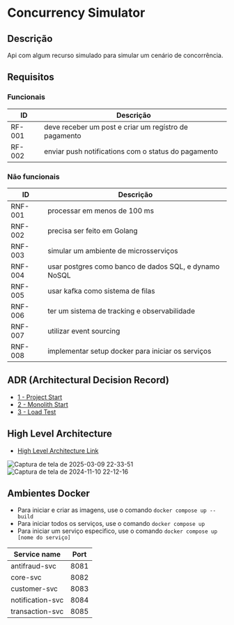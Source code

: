 # Concurrency Simulator

## Descrição 

Api com algum recurso simulado para simular um cenário de concorrência.

## Requisitos

### Funcionais

| ID       | Descrição                                                                 |
|----------|---------------------------------------------------------------------------|
| RF-001   | deve receber um post e criar um regístro de pagamento                     |
| RF-002   | enviar push notifications com o status do pagamento                        |

### Não funcionais

| ID       | Descrição                                                                 |
|----------|---------------------------------------------------------------------------|
| RNF-001  | processar em menos de 100 ms                                              |
| RNF-002  | precisa ser feito em Golang                                               |
| RNF-003  | simular um ambiente de microsserviços                                     |
| RNF-004  | usar postgres como banco de dados SQL, e dynamo NoSQL                     |
| RNF-005  | usar kafka como sistema de filas                                          |
| RNF-006  | ter um sistema de tracking e observabilidade                              |
| RNF-007  | utilizar event sourcing                                                   |
| RNF-008  | implementar setup docker para iniciar os serviços                         |

## ADR (Architectural Decision Record)
- [1 - Project Start](./docs/ADRs/1%20-%20Project%20Start.md)
- [2 - Monolith Start](./docs/ADRs/2%20-%20Monolith%20Start.md)
- [3 - Load Test](./docs/ADRs/3%20-%20Load%20Test.md)

## High Level Architecture

- [High Level Architecture Link](https://miro.com/welcomeonboard/Ymx1M214YVEyTHpNU3BFYmVHSXV0bEVNeDhvWU10allDUjJ1Smc4eGlOcjljbEZBRldETFJrbFd1WGRZUUtVMlhRTW54Ujd5UEtEQ3BsbVFxcGo4R1lmd0xrMTVwc0ljUkQ2OU9lU2x6T2Y3RUtZczJpZGQzTStuY0l2TGZ6L0chZQ==?share_link_id=599870259324)

![Captura de tela de 2025-03-09 22-33-51](https://github.com/user-attachments/assets/7de10d44-f03c-4f0a-93dd-3ebeb0c9d2ec)
![Captura de tela de 2024-11-10 22-12-16](https://github.com/user-attachments/assets/c9b959c5-e8ba-4f42-a86f-1a942a10b476)


## Ambientes Docker


- Para iniciar e criar as imagens, use o comando `docker compose up --build`
- Para iniciar todos os serviços, use o comando  `docker compose up`
- Para iniciar um serviço especifico, use o comando  `docker compose up [nome do serviço] `

| Service name      | Port |
|-------------------|------|
| antifraud-svc     | 8081 |
| core-svc          | 8082 |
| customer-svc      | 8083 |
| notification-svc  | 8084 |
| transaction-svc   | 8085 |



